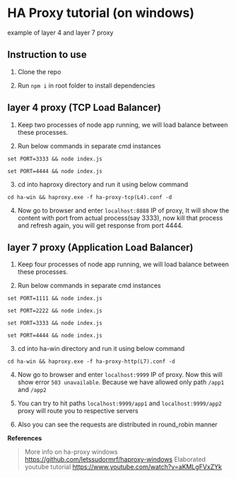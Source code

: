 
# HA Proxy tutorial (on windows)

example of layer 4 and layer 7 proxy

## Instruction to use

1. Clone the repo

2. Run `npm i` in root folder to install dependencies

## layer 4 proxy (TCP Load Balancer)

  

1. Keep two processes of node app running, we will load balance between these processes.

2. Run below commands in separate cmd instances

`set PORT=3333 && node index.js `

`set PORT=4444 && node index.js `

3. cd into haproxy directory and run it using below command

`cd ha-win && haproxy.exe -f ha-proxy-tcp(L4).conf -d`

4. Now go to browser and enter `localhost:8888` IP of proxy, It will show the content with port from actual process(say 3333), now kill that process and refresh again, you will get response from port 4444.

  

## layer 7 proxy (Application Load Balancer)

1. Keep four processes of node app running, we will load balance between these processes.

2. Run below commands in separate cmd instances

`set PORT=1111 && node index.js `

`set PORT=2222 && node index.js `

`set PORT=3333 && node index.js `

`set PORT=4444 && node index.js `

3. cd into ha-win directory and run it using below command

`cd ha-win && haproxy.exe -f ha-proxy-http(L7).conf -d`

4. Now go to browser and enter `localhost:9999` IP of proxy. Now this will show error `503 unavailable`. Because we have allowed only path `/app1` and `/app2`

5. You can try to hit paths `localhost:9999/app1` and `localhost:9999/app2` proxy will route you to respective servers

6. Also you can see the requests are distributed in round_robin manner

  
**References**
> More info on ha-proxy windows
> https://github.com/letssudormrf/haproxy-windows
> Elaborated youtube tutorial
> https://www.youtube.com/watch?v=aKMLgFVxZYk



